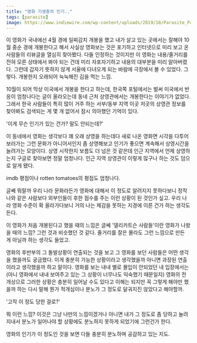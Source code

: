 ```yaml
---
title: "영화 기생충의 인기.."
tags: [parasite]
image: https://www.indiewire.com/wp-content/uploads/2019/10/Parasite_Parks_Garden-1.jpg?w=780
---
```


이 영화가 국내에선 4월 경에 일찌감치 개봉을 했고 내가 살고 있는 곳에서는 잘해야 10월 중순 경에 개봉한다고 해서 사실상 영화보는 것은 포기하고 인터넷으로 미리 보고 온 사람들의 리뷰글을 열심히 찾아봤다. 다들 인정하는 것이지만 이 영화는 내용/줄거리를 전혀 모른 상태에서 봐야 되는 건데 미리 자포자기하고 내용의 대부분을 미리 알아버렸다. 그런데 갑자기 뜻하지 않게 서울에 다녀오게 되는 바람에 극장에서 볼 수 있었다. 그렇다. 개봉한지 오래되어 눅눅해진 김을 먹는 느낌.

10월이 되어 막상 미국에서 개봉을 한다고 하는데, 한국쪽 포털에서는 벌써 미국에서 반응이 엄청나다는 글이 올라오는데 동네 근처 상영관에서는 개봉한다는 이야기가 없었다. 그래서 한국 사람들이 특히 많이 거주 하는 서부/동부 지역 이곳 저곳의 상영관 정보를 찾아봐도 검색되는 게 몇 개 없어서 잠시 의아했던 기억이 있다. 

'이게 무슨 인기가 있는 건가? 말도 안되는데?'

이 동네에서 영화는 생각보다 꽤 오래 상영을 하는데다 새로 나온 영화면 시각을 다투어 보러가는 그런 문화가 아니어서인지 좀 상영해보고 인기가 좋으면 계속해서 상영시간을 늘려가는 모양이다. 상영 시작한지 보름도 더 넘은 것 같은데 인근 지역에서 언제 상영하는지 구글로 찾아보면 정말 엄청나다. 인근 지역 상영관이 이렇게 많구나 하는 것도 덤으로 알게 됐다. 

imdb 평점이나 rotten tomatoes의 평점도 엄청나다. 

글쎼 뭐랄까 우리 나라 문화라든가 영화에 대해서 이 정도로 알려지지 못하다보니 정작 나와 같은 사람보다 외부인들이 후한 점수를 주는 이런 상황이 된 것인가 싶고. 우리 나라 영화 수준이 확 올라가다보니 거의 나는 체감을 못하는 지경에 이른 건가 하는 생각도 든다. 

이 영화가 처음 개봉된다고 했을 때의 느낌은 글쎄 '델리카트슨 사람들'이란 영화가 나왔을 때의 느낌? 그런 것과 비슷했던 것 같다. 줄거리를 잘은 몰라도 그런 느낌으로 만든 게 아닐까 하는 생각도 들었고. 

영화의 후반부의 그 돌발상황이 연출되는 것을 보고 그 영화를 보던 사람들은 어떤 생각을 했을까도 궁금했다. 이게 충분히 가능한 상황이라고 생각했을까 아니면 과장된 연출이라고 생각했을까 하고 말이다. 영화를 보는 내내 별로 몰입이 안되었던 내 입장에서는 (아니 영화에서 내내 보여주고 있는 그 상황이 너무나도 익숙했기 때문일지) 영화의 전개상으로 그러한 상황은 충분히 일어날 수도 있다고 이해는 되지만 꼭 그렇게 해야만 했을까 하는 다시 말해 뭔가 적개심이나 분노가 그 정도로 달궈지진 않았다고 해야할까. 

'고작 이 정도 당한 걸로?'

뭐 이런 느낌? 이것은 그냥 나만의 느낌이겠거나 아니면 내가 그 정도로 좀 당하고 눌려지내서 분노가 일어나야 할 상황에도 분노하지 못하게 되었기에 그런건가 한다. 

영화의 인기가 이 정도인 것을 보면 다들 충분히 분노하며 공감하고 있는 지도. 